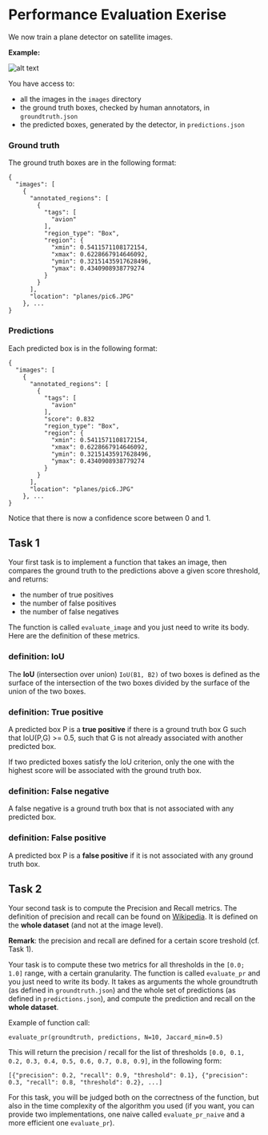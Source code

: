 # Performance Evaluation Exerise

We now train a plane detector on satellite images.

**Example:**

![alt text](https://storage.googleapis.com/dp-missions/hiring-sa/plane.png "Single axle trees")

You have access to:
- all the images in the `images` directory
- the ground truth boxes, checked by human annotators, in `groundtruth.json`
- the predicted boxes, generated by the detector, in `predictions.json`

### Ground truth

The ground truth boxes are in the following format:
```
{
  "images": [
    {
      "annotated_regions": [
        {
          "tags": [
            "avion"
          ],
          "region_type": "Box",
          "region": {
            "xmin": 0.5411571108172154,
            "xmax": 0.6228667914646092,
            "ymin": 0.32151435917628496,
            "ymax": 0.4340908938779274
          }
        }
      ],
      "location": "planes/pic6.JPG"
    }, ...
}
```


### Predictions

Each predicted box is in the following format:
```
{
  "images": [
    {
      "annotated_regions": [
        {
          "tags": [
            "avion"
          ],
          "score": 0.832
          "region_type": "Box",
          "region": {
            "xmin": 0.5411571108172154,
            "xmax": 0.6228667914646092,
            "ymin": 0.32151435917628496,
            "ymax": 0.4340908938779274
          }
        }
      ],
      "location": "planes/pic6.JPG"
    }, ...
}
```

Notice that there is now a confidence score between 0 and 1.

## Task 1

Your first task is to implement a function that takes an image, then compares the ground truth to the
predictions above a given score threshold, and returns:
- the number of true positives
- the number of false positives
- the number of false negatives

The function is called `evaluate_image` and you just need to write its body. Here are the definition of these metrics.

### definition: IoU

The **IoU** (intersection over union) `IoU(B1, B2)` of two boxes is defined as the surface of the intersection of the two boxes divided by the surface of the union of the two boxes.

### definition: True positive

A predicted box P is a **true positive** if there is a ground truth box G such that IoU(P,G) >= 0.5, such that G is not already associated with another predicted box.

If two predicted boxes satisfy the IoU criterion, only the one with the highest score will be associated with the ground truth box.

### definition: False negative

A false negative is a ground truth box that is not associated with any predicted box.

### definition: False positive

A predicted box P is a **false positive** if it is not associated with any ground truth box.


## Task 2

Your second task is to compute the Precision and Recall metrics. The definition of precision and recall can be found on [Wikipedia](https://en.wikipedia.org/wiki/Precision_and_recall). It is defined on the __whole dataset__ (and not at the image level).

**Remark**: the precision and recall are defined for a certain score treshold (cf. Task 1).

Your task is to compute these two metrics for all thresholds in the `[0.0; 1.0]` range, with a certain granularity. The function is called `evaluate_pr` and you just need to write its body. It takes as arguments the whole groundtruth (as defined in `groundtruth.json`) and the whole set of predictions (as defined in `predictions.json`), and compute the prediction and recall on the __whole dataset__.

Example of function call:
```
evaluate_pr(groundtruth, predictions, N=10, Jaccard_min=0.5)
```

This will return the precision / recall for the list of thresholds `[0.0, 0.1, 0.2, 0.3, 0.4, 0.5, 0.6, 0.7, 0.8, 0.9]`, in the following form:

```
[{"precision": 0.2, "recall": 0.9, "threshold": 0.1}, {"precision": 0.3, "recall": 0.8, "threshold": 0.2}, ...]
```

For this task, you will be judged both on the correctness of the function, but also in the time complexity of the algorithm you used (if you want, you can provide two implementations, one naive called `evaluate_pr_naive` and a more efficient one `evaluate_pr`).

